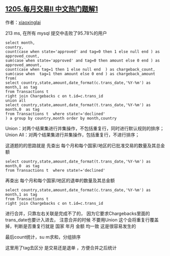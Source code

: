 ## [1205.每月交易II 中文热门题解1](https://leetcode.cn/problems/monthly-transactions-ii/solutions/100000/213-ms-zai-suo-you-mysql-ti-jiao-zhong-ji-bai-liao)

作者：[xiaoxinglai](https://leetcode.cn/u/xiaoxinglai)

213 ms, 在所有 mysql 提交中击败了95.78%的用户

```
select month,
country,
count(case when state='approved' and tag=0 then 1 else null end ) as approved_count,
sum(case when state='approved' and tag=0 then amount else 0 end ) as approved_amount,
count(case when tag=1 then 1 else null end  ) as chargeback_count,
sum(case when  tag=1 then amount else 0 end ) as chargeback_amount
from(
select country,state,amount,date_format(c.trans_date,'%Y-%m') as month,1 as tag
from Transactions t   
right join Chargebacks c on t.id=c.trans_id
union all
select country,state,amount,date_format(t.trans_date,'%Y-%m') as month,0  as tag
from Transactions t  where state!='declined'
) a group by country,month order by month,country

```


Union：对两个结果集进行并集操作，不包括重复行，同时进行默认规则的排序；
Union All：对两个结果集进行并集操作，包括重复行，不进行排序；

这道题的的思路就是 
先查出 每个月和每个国家/地区的已批准交易的数量及其总金额  
```
select country,state,amount,date_format(t.trans_date,'%Y-%m') as month,0  as tag
from Transactions t  where state!='declined'
```

再查出 每个月和每个国家/地区的退单的数量及其总金额
```
select country,state,amount,date_format(c.trans_date,'%Y-%m') as month,1 as tag
from Transactions t   
right join Chargebacks c on t.id=c.trans_id

```

进行合并，只靠左右关联是完成不了的， 因为它要求Chargebacks里面的trans_date也要计入进去，
注意合并的时候 不要用Union 这个会将重复行覆盖掉，判断是否重复行就是 国家 年月  金额 均一致 这是很容易发生的

最后count统计，su m求和，分组排序 

这里用了tag去区分 是交易还是退单 ，方便合并之后统计




